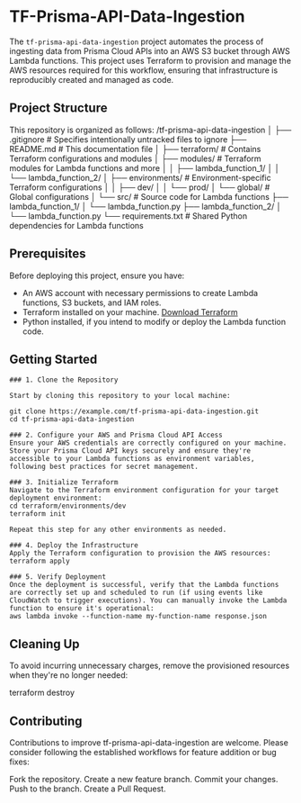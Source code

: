 # TF-Prisma-API-Data-Ingestion

The `tf-prisma-api-data-ingestion` project automates the process of ingesting data from Prisma Cloud APIs into an AWS S3 bucket through AWS Lambda functions. This project uses Terraform to provision and manage the AWS resources required for this workflow, ensuring that infrastructure is reproducibly created and managed as code.

## Project Structure

This repository is organized as follows:
    /tf-prisma-api-data-ingestion
    │
    ├── .gitignore # Specifies intentionally untracked files to ignore
    ├── README.md # This documentation file
    │
    ├── terraform/ # Contains Terraform configurations and modules
    │ ├── modules/ # Terraform modules for Lambda functions and more
    │ │ ├── lambda_function_1/
    │ │ └── lambda_function_2/
    │ ├── environments/ # Environment-specific Terraform configurations
    │ │ ├── dev/
    │ │ └── prod/
    │ └── global/ # Global configurations
    │
    └── src/ # Source code for Lambda functions
    ├── lambda_function_1/
    │ └── lambda_function.py
    ├── lambda_function_2/
    │ └── lambda_function.py
    └── requirements.txt # Shared Python dependencies for Lambda functions

## Prerequisites

Before deploying this project, ensure you have:

- An AWS account with necessary permissions to create Lambda functions, S3 buckets, and IAM roles.
- Terraform installed on your machine. [Download Terraform](https://www.terraform.io/downloads.html)
- Python installed, if you intend to modify or deploy the Lambda function code.

## Getting Started

    ### 1. Clone the Repository

    Start by cloning this repository to your local machine:

    git clone https://example.com/tf-prisma-api-data-ingestion.git
    cd tf-prisma-api-data-ingestion

    ### 2. Configure your AWS and Prisma Cloud API Access
    Ensure your AWS credentials are correctly configured on your machine.
    Store your Prisma Cloud API keys securely and ensure they're accessible to your Lambda functions as environment variables, following best practices for secret management.

    ### 3. Initialize Terraform
    Navigate to the Terraform environment configuration for your target deployment environment:
    cd terraform/environments/dev
    terraform init

    Repeat this step for any other environments as needed.

    ### 4. Deploy the Infrastructure
    Apply the Terraform configuration to provision the AWS resources:
    terraform apply

    ### 5. Verify Deployment
    Once the deployment is successful, verify that the Lambda functions are correctly set up and scheduled to run (if using events like CloudWatch to trigger executions). You can manually invoke the Lambda function to ensure it's operational:
    aws lambda invoke --function-name my-function-name response.json

## Cleaning Up
To avoid incurring unnecessary charges, remove the provisioned resources when they're no longer needed:

terraform destroy

## Contributing
Contributions to improve tf-prisma-api-data-ingestion are welcome. Please consider following the established workflows for feature addition or bug fixes:

Fork the repository.
Create a new feature branch.
Commit your changes.
Push to the branch.
Create a Pull Request.